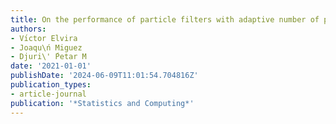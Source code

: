 ```yaml
---
title: On the performance of particle filters with adaptive number of particles
authors:
- Vı́ctor Elvira
- Joaqu\ń Miguez
- Djuri\' ́Petar M
date: '2021-01-01'
publishDate: '2024-06-09T11:01:54.704816Z'
publication_types:
- article-journal
publication: '*Statistics and Computing*'
---
```

